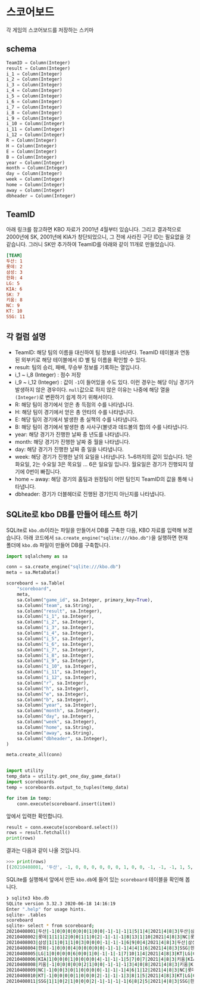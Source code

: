 # 스코어보드

각 게임의 스코어보드를 저장하는 스키마

## schema

```python
TeamID = Column(Integer)
result = Column(Integer)
i_1 = Column(Integer)
i_2 = Column(Integer)
i_3 = Column(Integer)
i_4 = Column(Integer)
i_5 = Column(Integer)
i_6 = Column(Integer)
i_7 = Column(Integer)
i_8 = Column(Integer)
i_9 = Column(Integer)
i_10 = Column(Integer)
i_11 = Column(Integer)
i_12 = Column(Integer)
R = Column(Integer)
H = Column(Integer)
E = Column(Integer)
B = Column(Integer)
year = Column(Integer)
month = Column(Integer)
day = Column(Integer)
week = Column(Integer)
home = Column(Integer)
away = Column(Integer)
dbheader = Column(Integer)
```

## TeamID

아래 링크를 참고하면 KBO 자료가 2001년 4월부터 있습니다. 그리고 결과적으로 2000년에 SK, 2001년에 KIA가 창단되었으니, 그 전에 사라진 구단 ID는 필요없을 것 같습니다. 그러니 SK만 추가하여 TeamID를 아래와 같이 11개로 만들었습니다.

```ini
[TEAM]
두산: 1
롯데: 2
삼성: 3
한화: 4
LG: 5
KIA: 6
SK: 7
키움: 8
NC: 9
KT: 10
SSG: 11
```

## 각 컬럼 설명

- TeamID: 해당 팀의 이름을 대신하여 팀 정보를 나타낸다. TeamID 테이블과 연동된 외부키로 해당 테이블에서 ID 별 팀 이름을 확인할 수 있다.
- result: 팀의 승리, 패배, 무승부 정보를 기록하는 열입니다.
- i_1 ~ i_8 (Integer) : 점수 저장
- i_9 ~ i_12 (Integer) : 값이 `-1`이 들어있을 수도 있다. 이런 경우는 해당 이닝 경기가 발생하지 않은 경우이다. `null`값으로 하지 않은 이유는 나중에 해당 열을 `(Integer)`로 변환하기 쉽게 하기 위해서이다.
- R: 해당 팀이 경기에서 얻은 총 득점의 수를 나타냅니다.
- H: 해당 팀이 경기에서 얻은 총 안타의 수를 나타냅니다.
- E: 해당 팀이 경기에서 발생한 총 실책의 수를 나타냅니다.
- B: 해당 팀이 경기에서 발생한 총 사사구(볼넷과 데드볼의 합)의 수를 나타냅니다.
- year: 해당 경기가 진행한 날짜 중 년도를 나타냅니다.
- month: 해당 경기가 진행한 날짜 중 월을 나타냅니다.
- day: 해당 경기가 진행한 날짜 중 일을 나타냅니다.
- week: 해당 경기가 진행한 날의 요일을 나타냅니다. 1~6까지의 값이 있습니다. 1은 화요일, 2는 수요일 3은 목요일 ... 6은 일요일 입니다. 월요일은 경기가 진행되지 않기에 0번이 빠집니다.
- home ~ away: 해당 경기의 홈팀과 원정팀이 어떤 팀인지 TeamID의 값을 통해 나타냅니다.
- dbheader: 경기가 더블헤더로 진행된 경기인지 아닌지를 나타냅니다.

## SQLite로 kbo DB를 만들어 테스트 하기

SQLite로 `kbo.db`이라는 파일을 만들어서 DB를 구축한 다음, KBO 자료를 입력해 보겠습니다. 아래 코드에서 `sa.create_engine("sqlite:///kbo.db")`을 실행하면 현재 폴더에 `kbo.db` 파일이 만들어 DB를 구축합니다.

```python
import sqlalchemy as sa

conn = sa.create_engine("sqlite:///kbo.db")
meta = sa.MetaData()

scoreboard = sa.Table(
    "scoreboard",
    meta,
    sa.Column("game_id", sa.Integer, primary_key=True),
    sa.Column("team", sa.String),
    sa.Column("result", sa.Integer),
    sa.Column("i_1", sa.Integer),
    sa.Column("i_2", sa.Integer),
    sa.Column("i_3", sa.Integer),
    sa.Column("i_4", sa.Integer),
    sa.Column("i_5", sa.Integer),
    sa.Column("i_6", sa.Integer),
    sa.Column("i_7", sa.Integer),
    sa.Column("i_8", sa.Integer),
    sa.Column("i_9", sa.Integer),
    sa.Column("i_10", sa.Integer),
    sa.Column("i_11", sa.Integer),
    sa.Column("i_12", sa.Integer),
    sa.Column("r", sa.Integer),
    sa.Column("h", sa.Integer),
    sa.Column("e", sa.Integer),
    sa.Column("b", sa.Integer),
    sa.Column("year", sa.Integer),
    sa.Column("month", sa.Integer),
    sa.Column("day", sa.Integer),
    sa.Column("week", sa.Integer),
    sa.Column("home", sa.String),
    sa.Column("away", sa.String),
    sa.Column("dbheader", sa.Integer),
)

meta.create_all(conn)


import utility
temp_data = utility.get_one_day_game_data()
import scoreboards
temp = scoreboards.output_to_tuples(temp_data)

for item in temp:
    conn.execute(scoreboard.insert(item))
```

앞에서 입력한 확인합니다.

```python
result = conn.execute(scoreboard.select())
rows = result.fetchall()
print(rows)
```

결과는 다음과 같이 나올 것입니다.

```python
>>> print(rows)
[(20210408001, '두산', -1, 0, 0, 0, 0, 0, 0, 1, 0, 0, -1, -1, -1, 1, 5, 1, 4, 2021, 4, 8, 3, '두산', '삼성', 0), (20210408002, '롯데', 1, 1, 1, 2, 0, 0, 1, 1, 0, 2, -1, -1, -1, 8, 13, 1, 10, 2021, 4, 8, 3, 'NC', '롯데', 0), (20210408003, '삼성', 1, 1, 0, 1, 1, 0, 3, 0, 0, 0, -1, -1, -1, 6, 9, 0, 4, 2021, 4, 8, 3, '두산', '삼성', 0), (20210408004, '한화', -1, 0, 0, 0, 4, 0, 0, 0, 0, 0, -1, -1, -1, 4, 4, 1, 6, 2021, 4, 8, 3, 'SSG', '한화', 0), (20210408005, 'LG', 1, 0, 0, 0, 0, 6, 0, 0, 1, 0, -1, -1, -1, 7, 10, 1, 4, 2021, 4, 8, 3, 'KT', 'LG', 0), (20210408006, 'KIA', 1, 0, 0, 0, 1, 0, 0, 0, 0, 4, -1, -1, -1, 5, 7, 0, 7, 2021, 4, 8, 3, '키움', 'KIA', 0), (20210408008, '키움', -1, 0, 0, 0, 0, 0, 2, 1, 0, 0, -1, -1, -1, 3, 4, 0, 8, 2021, 4, 8, 3, '키움', 'KIA', 0), (20210408009, 'NC', -1, 0, 0, 3, 0, 1, 0, 0, 0, 0, -1, -1, -1, 4, 6, 1, 12, 2021, 4, 8, 3, 'NC', '롯데', 0), (20210408010, 'KT', -1, 0, 0, 0, 0, 1, 0, 0, 0, 2, -1, -1, -1, 3, 8, 1, 5, 2021, 4, 8, 3, 'KT', 'LG', 0), (20210408011, 'SSG', 1, 1, 0, 2, 1, 0, 0, 0, 2, -1, -1, -1, -1, 6, 8, 2, 5, 2021, 4, 8, 3, 'SSG', '한화', 0)]
```

SQLite를 실행해서 앞에서 만든 `kbo.db`에 들어 있는 `scoreboard` 테이블을 확인해 봅니다.

```bash
❯ sqlite3 kbo.db
SQLite version 3.32.3 2020-06-18 14:16:19
Enter ".help" for usage hints.
sqlite> .tables
scoreboard
sqlite> select * from scoreboard;
20210408001|두산|-1|0|0|0|0|0|0|1|0|0|-1|-1|-1|1|5|1|4|2021|4|8|3|두산|삼성|0
20210408002|롯데|1|1|1|2|0|0|1|1|0|2|-1|-1|-1|8|13|1|10|2021|4|8|3|NC|롯데|0
20210408003|삼성|1|1|0|1|1|0|3|0|0|0|-1|-1|-1|6|9|0|4|2021|4|8|3|두산|삼성|0
20210408004|한화|-1|0|0|0|4|0|0|0|0|0|-1|-1|-1|4|4|1|6|2021|4|8|3|SSG|한화|0
20210408005|LG|1|0|0|0|0|6|0|0|1|0|-1|-1|-1|7|10|1|4|2021|4|8|3|KT|LG|0
20210408006|KIA|1|0|0|0|1|0|0|0|0|4|-1|-1|-1|5|7|0|7|2021|4|8|3|키움|KIA|0
20210408008|키움|-1|0|0|0|0|0|2|1|0|0|-1|-1|-1|3|4|0|8|2021|4|8|3|키움|KIA|0
20210408009|NC|-1|0|0|3|0|1|0|0|0|0|-1|-1|-1|4|6|1|12|2021|4|8|3|NC|롯데|0
20210408010|KT|-1|0|0|0|0|1|0|0|0|2|-1|-1|-1|3|8|1|5|2021|4|8|3|KT|LG|0
20210408011|SSG|1|1|0|2|1|0|0|0|2|-1|-1|-1|-1|6|8|2|5|2021|4|8|3|SSG|한화|0
```
